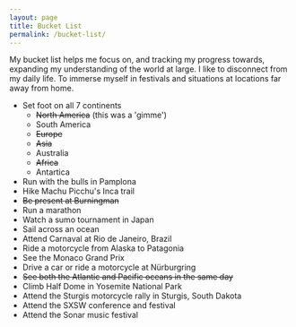 ```yaml
---
layout: page
title: Bucket List
permalink: /bucket-list/
---
```


My bucket list helps me focus on, and tracking my progress towards, expanding my understanding of the world at large.
I like to disconnect from my daily life.
To immerse myself in festivals and situations at locations far away from home.

* Set foot on all 7 continents
  * ~~North America~~ (this was a 'gimme')
  * South America
  * ~~Europe~~
  * ~~Asia~~
  * Australia
  * ~~Africa~~
  * Antartica
* Run with the bulls in Pamplona
* Hike Machu Picchu's Inca trail
* ~~Be present at Burningman~~
* Run a marathon
* Watch a sumo tournament in Japan
* Sail across an ocean
* Attend Carnaval at Rio de Janeiro, Brazil
* Ride a motorcycle from Alaska to Patagonia
* See the Monaco Grand Prix
* Drive a car or ride a motorcycle at Nürburgring
* ~~See both the Atlantic and Pacific oceans in the same day~~
* Climb Half Dome in Yosemite National Park
* Attend the Sturgis motorcycle rally in Sturgis, South Dakota
* Attend the SXSW conference and festival
* Attend the Sonar music festival
